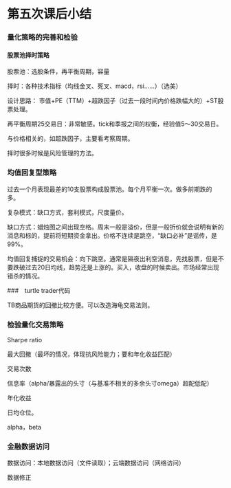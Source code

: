 # 第五次课后小结

### 量化策略的完善和检验

#### 股票池择时策略

股票池：选股条件，再平衡周期，容量

择时：各种技术指标（均线金叉、死叉、macd，rsi……）（选美）

设计思路：
市值+PE（TTM）+超跌因子（过去一段时间内价格跌幅大的）+ST股票处理。

再平衡周期25交易日：非常敏感。tick和季报之间的权衡，经验值5～30交易日。

与价格相关的，如超跌因子，主要看考察周期。

择时很多时候是风险管理的方法。

### 均值回复型策略

过去一个月表现最差的10支股票构成股票池。每个月平衡一次。做多前期跌的多。

复杂模式：缺口方式，套利模式，尺度量价。

缺口方式：蜡烛图之间出现空格。周末一般是溢价，但是一般折价就会说明有新的消息和标的，提前将短期资金拿出。价格不连续是跳空，“缺口必补”是谣传，是99%。

均值回复捕捉的交易机会：向下跳空。通常是隔夜出利空消息，先找股票，但是不要跌破过去20日均线，趋势还是上涨的。买入，收盘的时候卖出。市场经常出现错杀的情况。

###　turtle trader代码

TB商品期货的回撤比较方便。可以改造海龟交易法则。

### 检验量化交易策略

Sharpe ratio

最大回撤（最坏的情况，体现抗风险能力；要和年化收益匹配）

交易次数

信息率（alpha/暴露出的头寸（与基准不相关的多余头寸omega）超配低配）

年化收益

日均仓位。

alpha，beta

### 金融数据访问

数据访问：本地数据访问（文件读取）；云端数据访问（网络访问）

数据修正

